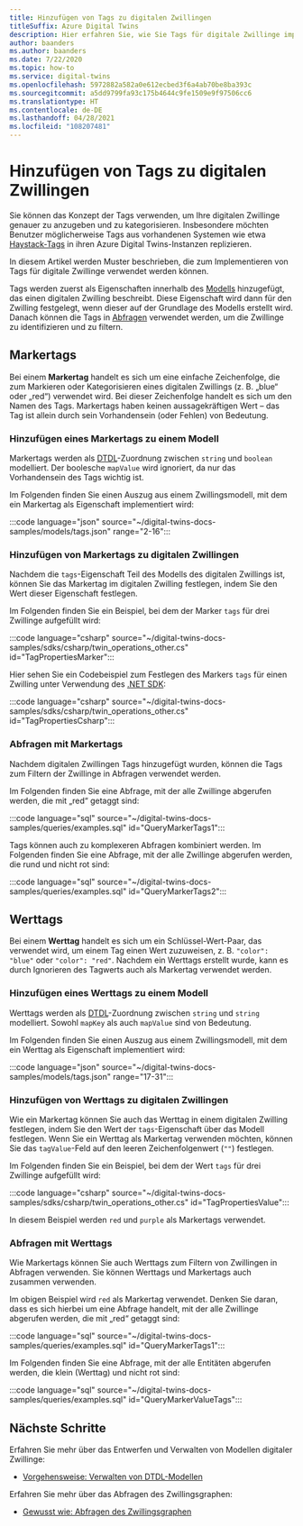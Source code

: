 ```yaml
---
title: Hinzufügen von Tags zu digitalen Zwillingen
titleSuffix: Azure Digital Twins
description: Hier erfahren Sie, wie Sie Tags für digitale Zwillinge implementieren.
author: baanders
ms.author: baanders
ms.date: 7/22/2020
ms.topic: how-to
ms.service: digital-twins
ms.openlocfilehash: 5972882a582a0e612ecbed3f6a4ab70be8ba393c
ms.sourcegitcommit: a5dd9799fa93c175b4644c9fe1509e9f97506cc6
ms.translationtype: HT
ms.contentlocale: de-DE
ms.lasthandoff: 04/28/2021
ms.locfileid: "108207481"
---
```

# <a name="add-tags-to-digital-twins"></a>Hinzufügen von Tags zu digitalen Zwillingen 

Sie können das Konzept der Tags verwenden, um Ihre digitalen Zwillinge genauer zu anzugeben und zu kategorisieren. Insbesondere möchten Benutzer möglicherweise Tags aus vorhandenen Systemen wie etwa [Haystack-Tags](https://project-haystack.org/doc/TagModel) in ihren Azure Digital Twins-Instanzen replizieren. 

In diesem Artikel werden Muster beschrieben, die zum Implementieren von Tags für digitale Zwillinge verwendet werden können.

Tags werden zuerst als Eigenschaften innerhalb des [Modells](concepts-models.md) hinzugefügt, das einen digitalen Zwilling beschreibt. Diese Eigenschaft wird dann für den Zwilling festgelegt, wenn dieser auf der Grundlage des Modells erstellt wird. Danach können die Tags in [Abfragen](concepts-query-language.md) verwendet werden, um die Zwillinge zu identifizieren und zu filtern.

## <a name="marker-tags"></a>Markertags 

Bei einem **Markertag** handelt es sich um eine einfache Zeichenfolge, die zum Markieren oder Kategorisieren eines digitalen Zwillings (z. B. „blue“ oder „red“) verwendet wird. Bei dieser Zeichenfolge handelt es sich um den Namen des Tags. Markertags haben keinen aussagekräftigen Wert – das Tag ist allein durch sein Vorhandensein (oder Fehlen) von Bedeutung. 

### <a name="add-marker-tags-to-model"></a>Hinzufügen eines Markertags zu einem Modell 

Markertags werden als [DTDL](https://github.com/Azure/opendigitaltwins-dtdl/blob/master/DTDL/v2/dtdlv2.md)-Zuordnung zwischen `string` und `boolean` modelliert. Der boolesche `mapValue` wird ignoriert, da nur das Vorhandensein des Tags wichtig ist. 

Im Folgenden finden Sie einen Auszug aus einem Zwillingsmodell, mit dem ein Markertag als Eigenschaft implementiert wird:

:::code language="json" source="~/digital-twins-docs-samples/models/tags.json" range="2-16":::

### <a name="add-marker-tags-to-digital-twins"></a>Hinzufügen von Markertags zu digitalen Zwillingen

Nachdem die `tags`-Eigenschaft Teil des Modells des digitalen Zwillings ist, können Sie das Markertag im digitalen Zwilling festlegen, indem Sie den Wert dieser Eigenschaft festlegen. 

Im Folgenden finden Sie ein Beispiel, bei dem der Marker `tags` für drei Zwillinge aufgefüllt wird:

:::code language="csharp" source="~/digital-twins-docs-samples/sdks/csharp/twin_operations_other.cs" id="TagPropertiesMarker":::

Hier sehen Sie ein Codebeispiel zum Festlegen des Markers `tags` für einen Zwilling unter Verwendung des [.NET SDK](/dotnet/api/overview/azure/digitaltwins/client):

:::code language="csharp" source="~/digital-twins-docs-samples/sdks/csharp/twin_operations_other.cs" id="TagPropertiesCsharp":::

### <a name="query-with-marker-tags"></a>Abfragen mit Markertags

Nachdem digitalen Zwillingen Tags hinzugefügt wurden, können die Tags zum Filtern der Zwillinge in Abfragen verwendet werden. 

Im Folgenden finden Sie eine Abfrage, mit der alle Zwillinge abgerufen werden, die mit „red“ getaggt sind: 

:::code language="sql" source="~/digital-twins-docs-samples/queries/examples.sql" id="QueryMarkerTags1":::

Tags können auch zu komplexeren Abfragen kombiniert werden. Im Folgenden finden Sie eine Abfrage, mit der alle Zwillinge abgerufen werden, die rund und nicht rot sind: 

:::code language="sql" source="~/digital-twins-docs-samples/queries/examples.sql" id="QueryMarkerTags2":::

## <a name="value-tags"></a>Werttags 

Bei einem **Werttag** handelt es sich um ein Schlüssel-Wert-Paar, das verwendet wird, um einem Tag einen Wert zuzuweisen, z. B. `"color": "blue"` oder `"color": "red"`. Nachdem ein Werttags erstellt wurde, kann es durch Ignorieren des Tagwerts auch als Markertag verwendet werden. 

### <a name="add-value-tags-to-model"></a>Hinzufügen eines Werttags zu einem Modell 

Werttags werden als [DTDL](https://github.com/Azure/opendigitaltwins-dtdl/blob/master/DTDL/v2/dtdlv2.md)-Zuordnung zwischen `string` und `string` modelliert. Sowohl `mapKey` als auch `mapValue` sind von Bedeutung. 

Im Folgenden finden Sie einen Auszug aus einem Zwillingsmodell, mit dem ein Werttag als Eigenschaft implementiert wird:

:::code language="json" source="~/digital-twins-docs-samples/models/tags.json" range="17-31":::

### <a name="add-value-tags-to-digital-twins"></a>Hinzufügen von Werttags zu digitalen Zwillingen

Wie ein Markertag können Sie auch das Werttag in einem digitalen Zwilling festlegen, indem Sie den Wert der `tags`-Eigenschaft über das Modell festlegen. Wenn Sie ein Werttag als Markertag verwenden möchten, können Sie das `tagValue`-Feld auf den leeren Zeichenfolgenwert (`""`) festlegen. 

Im Folgenden finden Sie ein Beispiel, bei dem der Wert `tags` für drei Zwillinge aufgefüllt wird:

:::code language="csharp" source="~/digital-twins-docs-samples/sdks/csharp/twin_operations_other.cs" id="TagPropertiesValue":::

In diesem Beispiel werden `red` und `purple` als Markertags verwendet.

### <a name="query-with-value-tags"></a>Abfragen mit Werttags

Wie Markertags können Sie auch Werttags zum Filtern von Zwillingen in Abfragen verwenden. Sie können Werttags und Markertags auch zusammen verwenden.

Im obigen Beispiel wird `red` als Markertag verwendet. Denken Sie daran, dass es sich hierbei um eine Abfrage handelt, mit der alle Zwillinge abgerufen werden, die mit „red“ getaggt sind: 

:::code language="sql" source="~/digital-twins-docs-samples/queries/examples.sql" id="QueryMarkerTags1":::

Im Folgenden finden Sie eine Abfrage, mit der alle Entitäten abgerufen werden, die klein (Werttag) und nicht rot sind: 

:::code language="sql" source="~/digital-twins-docs-samples/queries/examples.sql" id="QueryMarkerValueTags":::

## <a name="next-steps"></a>Nächste Schritte

Erfahren Sie mehr über das Entwerfen und Verwalten von Modellen digitaler Zwillinge:
* [Vorgehensweise: Verwalten von DTDL-Modellen](how-to-manage-model.md)

Erfahren Sie mehr über das Abfragen des Zwillingsgraphen:
* [Gewusst wie: Abfragen des Zwillingsgraphen](how-to-query-graph.md)
